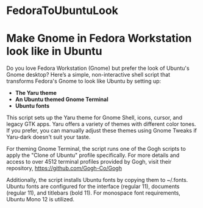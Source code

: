 # FedoraToUbuntuLook
# Make Gnome in Fedora Workstation look like in Ubuntu

Do you love Fedora Workstation (Gnome) but prefer the look of Ubuntu's Gnome desktop? 
Here’s a simple, non-interactive shell script that transforms Fedora's Gnome to look like Ubuntu by setting up:
- __The Yaru theme__
- __An Ubuntu themed Gnome Terminal__
- __Ubuntu fonts__ 
 
This script sets up the Yaru theme for Gnome Shell, icons, cursor, and legacy GTK apps. Yaru offers a variety of themes with different color tones. If you prefer, you can manually adjust these themes using Gnome Tweaks if Yaru-dark doesn't suit your taste.

For theming Gnome Terminal, the script runs one of the Gogh scripts to apply the "Clone of Ubuntu" profile specifically. For more details and access to over 4512 terminal profiles provided by Gogh, visit their repository, https://github.com/Gogh-Co/Gogh

Additionally, the script installs Ubuntu fonts by copying them to ~/.fonts. Ubuntu fonts are configured for the interface (regular 11), documents (regular 11), and titlebars (bold 11). For monospace font requirements, Ubuntu Mono 12 is utilized.
